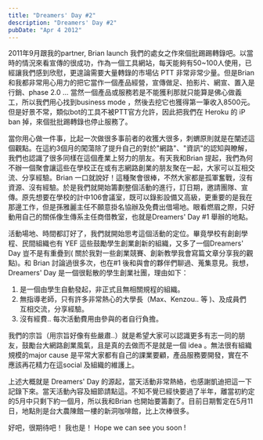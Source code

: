 ```yaml
---
title: "Dreamers' Day #2"
description: "Dreamers' Day #2"
pubDate: "Apr 4 2012"
---
```


2011年9月跟我的partner, Brian launch 我們的處女之作來個批踢踢轉錄吧。以當時的情況來看宣傳的很成功，作為一個工具網站，每天能夠有50~100人使用，已經讓我們感到欣慰，更遑論需要大量轉錄的市場佔 PTT 非常非常少量。但是Brian和我都非常用心用力的把它當作一個產品經營，宣傳做足、拍影片、網宣、置入是行銷、phase 2.0 … 當然一個產品或服務若是不能獲利那就只能算是佛心做義工，所以我們用心找到business mode ，然後去挖它也獲得第一筆收入8500元。但是好景不常，類似bot的工具不被PTT官方允許，因此把我們在 Heroku 的 iP ban 掉，來個批批踢轉錄也停止服務了。

當你用心做一件事，比起一次做很多事前者的收獲大很多，刺蝟原則就是在闡述這個觀點。在這約3個月的闖蕩除了提升自己的對於"網路"、"資訊"的認知與瞭解，我們也認識了很多同樣在這個產業上努力的朋友。有天我和Brian 提起，我們為何不辦一個聚會讓這些在學校正在或有志網路創業的朋友聚在一起，大家可以互相交流、分享經驗。Brian 一口就說好！這種聚會很棒，不然大家都是孤軍奮戰，沒有資源、沒有經驗。於是我們就開始籌劃整個活動的進行，訂日期，邀請團隊、宣傳。原先想要在學校的計中106會議室，既可以錄影設備又高級，更重要的是我在那邊工作，但是孫雅麗主任不願意掛名協辦及免費出借場地。眼看燃眉之際，只好動用自己的關係像生傳系主任商借教室，也就是Dreamers' Day #1 舉辦的地點。

活動場地、時間都訂好了，我們就開始思考這個活動的定位。畢竟學校有創創學程、民間組織也有 YEF 這些鼓勵學生創業創新的組織，又多了一個Dreamers' Day 豈不是有重疊到( 關於我對一些創業競賽、創新教學我會寫篇文章分享我的觀點)。和 Brian 討論過很多次，也在#1 後和與會的夥伴們聊過、蒐集意見。我想， Dreamers' Day 是一個很鬆散的學生創業社團，理由如下：

1. 是一個由學生自動發起，非正式且無相關規程的組織。
2. 無指導老師，只有許多非常熱心的大學長（Max、Kenzou.. 等 )、及成員們 互相交流，分享經驗。
3. 沒有經費.. 每次活動費用由參與的者自行負擔。

我們的宗旨（用宗旨好像有些嚴肅..）就是希望大家可以認識更多有志一同的朋友，鼓勵台大網路創業風氣，且是真的去做而不是就是一個 idea 。無法很有組織規模的major cause 是平常大家都有自己的課業要顧，產品服務要開發，實在不應該再花精力在這social 及組織的維護上。

上述大概就是 Dreamers' Day 的源起，當天活動非常熱絡，也感謝凱迪把這一下記錄下來。當天活動內容及細節請點這。不知不覺已經快要過了半年，離當初約定的5月中只剩下約一個月，所以我和Brian 也開始要籌劃了。目前日期暫定在5月11日，地點則是台大農陳館一樓的新洞咖啡館，比上次棒很多。

好吧，很期待吧！ 我也是！ Hope we can see you soon !
